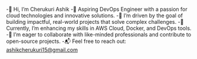 -👋 Hi, I’m Cherukuri Ashik
-🚀 Aspiring DevOps Engineer with a passion for cloud technologies and innovative solutions.
-🌟 I’m driven by the goal of building impactful, real-world projects that solve complex challenges.
-🌱 Currently, I’m enhancing my skills in AWS Cloud, Docker, and DevOps tools.
-🤝 I’m eager to collaborate with like-minded professionals and contribute to open-source projects.
-📬 Feel free to reach out: ashikcherukuri15@gmail.com

<!---
Ashik-Domain/Ashik-Domain is a ✨ special ✨ repository because its `README.md` (this file) appears on your GitHub profile.
You can click the Preview link to take a look at your changes.
--->
